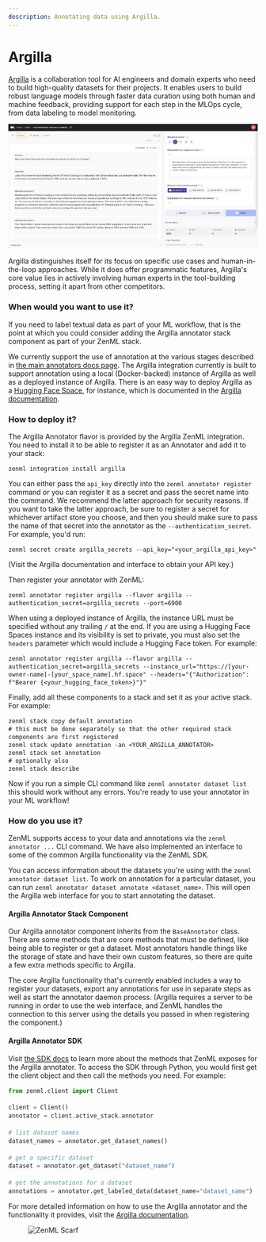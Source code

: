 ```yaml
---
description: Annotating data using Argilla.
---
```


# Argilla

[Argilla](https://github.com/argilla-io/argilla) is a collaboration tool for AI 
engineers and domain experts who need to build high-quality datasets for their projects.
It enables users to build robust language models through faster data curation using both 
human and machine feedback, providing support for each step in the MLOps cycle, from data
labeling to model monitoring.

![Argilla Annotator](../../.gitbook/assets/argilla_annotator.png)

Argilla distinguishes itself for its focus on specific use cases and
human-in-the-loop approaches. While it does offer programmatic features,
Argilla's core value lies in actively involving human experts in the
tool-building process, setting it apart from other competitors.

### When would you want to use it?

If you need to label textual data as part of your ML workflow, that is the point
at which you could consider adding the Argilla annotator stack component as part
of your ZenML stack.

We currently support the use of annotation at the various stages described in
[the main annotators docs page](annotators.md). The Argilla integration
currently is built to support annotation using a local (Docker-backed) instance
of Argilla as well as a deployed instance of Argilla. There is an easy way to
deploy Argilla as a [Hugging Face
Space](https://huggingface.co/docs/hub/spaces-sdks-docker-argilla), for
instance, which is documented in the [Argilla
documentation](https://docs.argilla.io/latest/getting_started/quickstart/).

### How to deploy it?

The Argilla Annotator flavor is provided by the Argilla ZenML integration. You
need to install it to be able to register it as an Annotator and add it to your
stack:

```shell
zenml integration install argilla
```

You can either pass the `api_key` directly into the `zenml annotator register`
command or you can register it as a secret and pass the secret name into the
command. We recommend the latter approach for security reasons. If you want to
take the latter approach, be sure to register a secret for whichever artifact
store you choose, and then you should make sure to pass the name of that secret
into the annotator as the `--authentication_secret`. For example, you'd run:

```shell
zenml secret create argilla_secrets --api_key="<your_argilla_api_key>"
```

(Visit the Argilla documentation and interface to obtain your API key.)

Then register your annotator with ZenML:

```shell
zenml annotator register argilla --flavor argilla --authentication_secret=argilla_secrets --port=6900
```

When using a deployed instance of Argilla, the instance URL must be specified
without any trailing `/` at the end. If you are using a Hugging Face Spaces
instance and its visibility is set to private, you must also set the
`headers` parameter which would include a Hugging Face token. For example:

```shell
zenml annotator register argilla --flavor argilla --authentication_secret=argilla_secrets --instance_url="https://[your-owner-name]-[your_space_name].hf.space" --headers="{"Authorization": f"Bearer {<your_hugging_face_token>}"}"
```

Finally, add all these components to a stack and set it as your active stack.
For example:

```shell
zenml stack copy default annotation
# this must be done separately so that the other required stack components are first registered
zenml stack update annotation -an <YOUR_ARGILLA_ANNOTATOR>
zenml stack set annotation
# optionally also
zenml stack describe
```

Now if you run a simple CLI command like `zenml annotator dataset list` this
should work without any errors. You're ready to use your annotator in your ML
workflow!

### How do you use it?

ZenML supports access to your data and annotations via the `zenml annotator ...`
CLI command. We have also implemented an interface to some of the common Argilla
functionality via the ZenML SDK.

You can access information about the datasets you're using with the `zenml
annotator dataset list`. To work on annotation for a particular dataset, you can
run `zenml annotator dataset annotate <dataset_name>`. This will open the Argilla
web interface for you to start annotating the dataset.

#### Argilla Annotator Stack Component

Our Argilla annotator component inherits from the `BaseAnnotator` class. There
are some methods that are core methods that must be defined, like being able to
register or get a dataset. Most annotators handle things like the storage of
state and have their own custom features, so there are quite a few extra methods
specific to Argilla.

The core Argilla functionality that's currently enabled includes a way to
register your datasets, export any annotations for use in separate steps as well
as start the annotator daemon process. (Argilla requires a server to be running
in order to use the web interface, and ZenML handles the connection to this
server using the details you passed in when registering the component.)

#### Argilla Annotator SDK

Visit [the SDK
docs](https://sdkdocs.zenml.io/latest/integration_code_docs/integrations-argilla/)
to learn more about the methods that ZenML exposes for the Argilla annotator. To
access the SDK through Python, you would first get the client object and then
call the methods you need. For example:

```python
from zenml.client import Client

client = Client()
annotator = client.active_stack.annotator

# list dataset names
dataset_names = annotator.get_dataset_names()

# get a specific dataset
dataset = annotator.get_dataset("dataset_name")

# get the annotations for a dataset
annotations = annotator.get_labeled_data(dataset_name="dataset_name")
```

For more detailed information on how to use the Argilla annotator and the
functionality it provides, visit the [Argilla
documentation](https://docs.argilla.io/en/latest/).

<!-- For scarf -->
<figure><img alt="ZenML Scarf" referrerpolicy="no-referrer-when-downgrade" src="https://static.scarf.sh/a.png?x-pxid=f0b4f458-0a54-4fcd-aa95-d5ee424815bc" /></figure>
